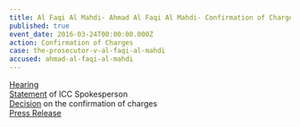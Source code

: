 ```yaml
---
title: Al Faqi Al Mahdi- Ahmad Al Faqi Al Mahdi- Confirmation of Charges
published: true
event_date: 2016-03-24T00:00:00.000Z
action: Confirmation of Charges
case: the-prosecutor-v-al-faqi-al-mahdi
accused: ahmad-al-faqi-al-mahdi
---
```



[Hearing](https://youtu.be/9uN2V19o1TQ)
<br>[Statement](https://youtu.be/U1eeuCJ4DKc) of ICC Spokesperson
<br>[Decision](https://www.icc-cpi.int/Pages/record.aspx?docNo=ICC-01/12-01/15-84-Red) on the confirmation of charges
<br>[Press Release](https://www.icc-cpi.int/en_menus/icc/press%20and%20media/press%20releases/Pages/pr1204.aspx)